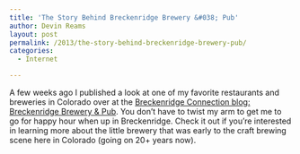 ```yaml
---
title: 'The Story Behind Breckenridge Brewery &#038; Pub'
author: Devin Reams
layout: post
permalink: /2013/the-story-behind-breckenridge-brewery-pub/
categories:
  - Internet

---
```

A few weeks ago I published a look at one of my favorite restaurants and breweries in Colorado over at the [Breckenridge Connection blog: Breckenridge Brewery & Pub][1]. You don&#8217;t have to twist my arm to get me to go for happy hour when up in Breckenridge. Check it out if you&#8217;re interested in learning more about the little brewery that was early to the craft brewing scene here in Colorado (going on 20+ years now).

 [1]: http://blog.gobreck.com/index.php/2013/17/eat-drink-party/the-story-behind-breckenridge-brewery-pub/